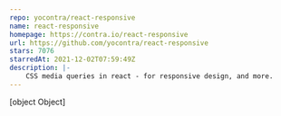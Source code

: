 ```yaml
---
repo: yocontra/react-responsive
name: react-responsive
homepage: https://contra.io/react-responsive
url: https://github.com/yocontra/react-responsive
stars: 7076
starredAt: 2021-12-02T07:59:49Z
description: |-
    CSS media queries in react - for responsive design, and more.
---
```


[object Object]
